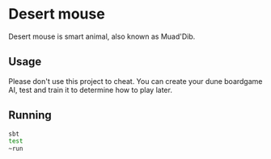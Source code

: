 # Desert mouse

Desert mouse is smart animal, also known as Muad'Dib.

## Usage

Please don't use this project to cheat.
You can create your dune boardgame AI, test and train it to determine how to play later.

## Running

```bash
sbt
test
~run
```
